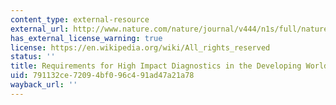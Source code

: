 ```yaml
---
content_type: external-resource
external_url: http://www.nature.com/nature/journal/v444/n1s/full/nature05448.html
has_external_license_warning: true
license: https://en.wikipedia.org/wiki/All_rights_reserved
status: ''
title: Requirements for High Impact Diagnostics in the Developing World
uid: 791132ce-7209-4bf0-96c4-91ad47a21a78
wayback_url: ''
---
```

